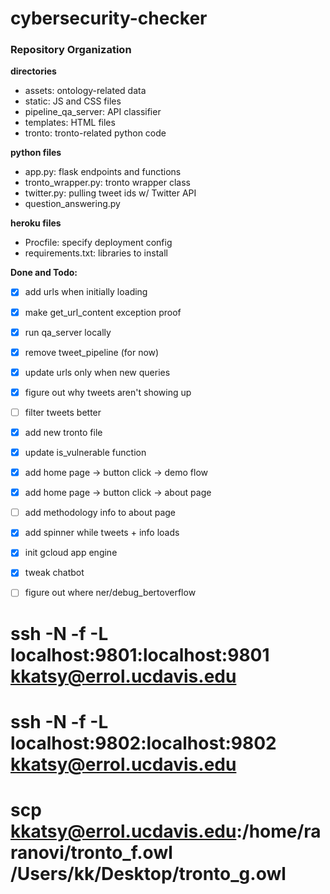 # cybersecurity-checker


### Repository Organization
**directories**
- assets: ontology-related data
- static: JS and CSS files
- pipeline_qa_server: API classifier
- templates: HTML files
- tronto: tronto-related python code

**python files**
- app.py: flask endpoints and functions
- tronto_wrapper.py: tronto wrapper class
- twitter.py: pulling tweet ids w/ Twitter API
- question_answering.py

**heroku files**
- Procfile: specify deployment config
- requirements.txt: libraries to install

**Done and Todo:**
- [x] add urls when initially loading
- [x] make get_url_content exception proof
- [x] run qa_server locally
- [x] remove tweet_pipeline (for now)
- [x] update urls only when new queries
- [x] figure out why tweets aren't showing up
- [ ] filter tweets better
- [x] add new tronto file
- [x] update is_vulnerable function
- [x] add home page -> button click -> demo flow
- [x] add home page -> button click -> about page
- [ ] add methodology info to about page
- [x] add spinner while tweets + info loads
- [x] init gcloud app engine
- [x] tweak chatbot
- [ ] figure out where ner/debug_bertoverflow


# ssh -N -f -L localhost:9801:localhost:9801 kkatsy@errol.ucdavis.edu
# ssh -N -f -L localhost:9802:localhost:9802 kkatsy@errol.ucdavis.edu
# scp kkatsy@errol.ucdavis.edu:/home/raranovi/tronto_f.owl /Users/kk/Desktop/tronto_g.owl
